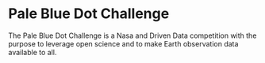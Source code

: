 # Pale Blue Dot Challenge
The Pale Blue Dot Challenge is a Nasa and Driven Data competition with the purpose to leverage open science and to make Earth observation data available to all.
